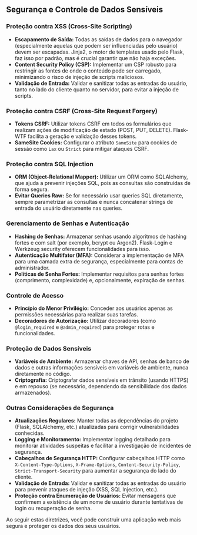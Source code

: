 ## Segurança e Controle de Dados Sensíveis

### Proteção contra XSS (Cross-Site Scripting)

- **Escapamento de Saída:** Todas as saídas de dados para o navegador (especialmente aquelas que podem ser influenciadas pelo usuário) devem ser escapadas. Jinja2, o motor de templates usado pelo Flask, faz isso por padrão, mas é crucial garantir que não haja exceções.
- **Content Security Policy (CSP):** Implementar um CSP robusto para restringir as fontes de onde o conteúdo pode ser carregado, minimizando o risco de injeção de scripts maliciosos.
- **Validação de Entrada:** Validar e sanitizar todas as entradas do usuário, tanto no lado do cliente quanto no servidor, para evitar a injeção de scripts.

### Proteção contra CSRF (Cross-Site Request Forgery)

- **Tokens CSRF:** Utilizar tokens CSRF em todos os formulários que realizam ações de modificação de estado (POST, PUT, DELETE). Flask-WTF facilita a geração e validação desses tokens.
- **SameSite Cookies:** Configurar o atributo `SameSite` para cookies de sessão como `Lax` ou `Strict` para mitigar ataques CSRF.

### Proteção contra SQL Injection

- **ORM (Object-Relational Mapper):** Utilizar um ORM como SQLAlchemy, que ajuda a prevenir injeções SQL, pois as consultas são construídas de forma segura.
- **Evitar Queries Raw:** Se for necessário usar queries SQL diretamente, sempre parametrizar as consultas e nunca concatenar strings de entrada do usuário diretamente nas queries.

### Gerenciamento de Senhas e Autenticação

- **Hashing de Senhas:** Armazenar senhas usando algoritmos de hashing fortes e com salt (por exemplo, bcrypt ou Argon2). Flask-Login e Werkzeug security oferecem funcionalidades para isso.
- **Autenticação Multifator (MFA):** Considerar a implementação de MFA para uma camada extra de segurança, especialmente para contas de administrador.
- **Políticas de Senha Fortes:** Implementar requisitos para senhas fortes (comprimento, complexidade) e, opcionalmente, expiração de senhas.

### Controle de Acesso

- **Princípio do Menor Privilégio:** Conceder aos usuários apenas as permissões necessárias para realizar suas tarefas.
- **Decoradores de Autorização:** Utilizar decoradores (como `@login_required` e `@admin_required`) para proteger rotas e funcionalidades.

### Proteção de Dados Sensíveis

- **Variáveis de Ambiente:** Armazenar chaves de API, senhas de banco de dados e outras informações sensíveis em variáveis de ambiente, nunca diretamente no código.
- **Criptografia:** Criptografar dados sensíveis em trânsito (usando HTTPS) e em repouso (se necessário, dependendo da sensibilidade dos dados armazenados).

### Outras Considerações de Segurança

- **Atualizações Regulares:** Manter todas as dependências do projeto (Flask, SQLAlchemy, etc.) atualizadas para corrigir vulnerabilidades conhecidas.
- **Logging e Monitoramento:** Implementar logging detalhado para monitorar atividades suspeitas e facilitar a investigação de incidentes de segurança.
- **Cabeçalhos de Segurança HTTP:** Configurar cabeçalhos HTTP como `X-Content-Type-Options`, `X-Frame-Options`, `Content-Security-Policy`, `Strict-Transport-Security` para aumentar a segurança do lado do cliente.
- **Validação de Entrada:** Validar e sanitizar todas as entradas do usuário para prevenir ataques de injeção (XSS, SQL Injection, etc.).
- **Proteção contra Enumeração de Usuários:** Evitar mensagens que confirmem a existência de um nome de usuário durante tentativas de login ou recuperação de senha.

Ao seguir estas diretrizes, você pode construir uma aplicação web mais segura e proteger os dados dos seus usuários.
